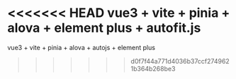 <<<<<<< HEAD
vue3 + vite + pinia + alova + element plus + autofit.js
=======
vue3 + vite + pinia + alova + autojs + element plus
>>>>>>> d0f7f44a771d4036b37ccf2749621b364b268be3
